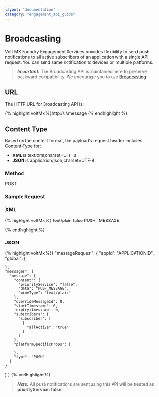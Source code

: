 ```yaml
---
layout: "documentation"
category: "engagement_api_guide"
---
```


# Broadcasting

Volt MX Foundry Engagement Services provides flexibility to send push notifications to all active subscribers of an application with a single API request. You can send same notification to devices on multiple platforms.

> **_Important:_** The Broadcasting API is maintained here to preserve backward compatibility. We encourage you to use [Broadcasting](../Push_Message_APIs/Broadcasting.html)

## URL

The HTTP URL for Broadcasting API is:

{% highlight voltMx %}http://<hostname or ip>:<portnumber>/<contextroot>/message
{% endhighlight %}

## Content Type

Based on the content format, the payload's request header includes Content-Type for:

- **XML** is text/xml;charset=UTF-8
- **JSON** is application/json;charset=UTF-8

### Method

POST

### Sample Request

### XML

{% highlight voltMx %}<?xml version='1.0' encoding='UTF-8'?>
<messageRequest appId="APPLICATION_ID">
<global>
<subscribers/>
<platformSpecificProps/>
</global>
<messages>
<message expiryTimestamp="0" overrideMessageId="0" refId="" startTimestamp="0" type="PUSH">
<subscribers>
**<subscriber allActive="true"/>**
</subscribers>
<platformSpecificProps>
</platformSpecificProps>
<content>
<mimeType>text/plain</mimeType>
<priorityService>false</priorityService>
<data>PUSH\_ MESSAGE</data>
</content>
</message>
</messages>
</messageRequest>

{% endhighlight %}

### JSON

{% highlight voltMx %}{
"messageRequest": {
"appId": "APPLICATIONID",
"global": {

    },
    "messages": {
      "message": {
        "content": {
          "priorityService": "false",
          "data": "PUSH_MESSAGE",
          "mimeType": "text/plain"
        },
        "overrideMessageId": 0,
        "startTimestamp": 0,
        "expiryTimestamp": 0,
        "subscribers": {
          "subscriber": [
            {
              "allActive": "true"
            }
          ]
        },
        "platformSpecificProps": {

        },
        "type": "PUSH"
      }
    }

}
}
{% endhighlight %}

> **_Note:_** All push notifications are sent using this API will be treated as **priorityService: false**.
